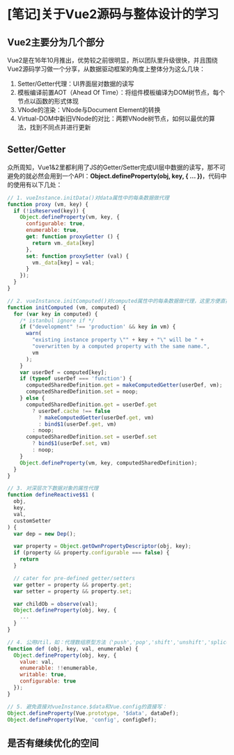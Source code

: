 # [笔记]关于Vue2源码与整体设计的学习


## Vue2主要分为几个部分

Vue2是在16年10月推出，优势较之前很明显，所以团队里升级很快，并且围绕Vue2源码学习做一个分享，从数据驱动框架的角度上整体分为这么几块：

1. Setter/Getter代理：UI界面层对数据的读写
2. 模板编译前置AOT（Ahead Of Time）：将组件模板编译为DOM树节点，每个节点以函数的形式体现
3. VNode的渲染：VNode与Document Element的转换
4. Virtual-DOM中新旧VNode的对比：两颗VNode树节点，如何以最优的算法，找到不同点并进行更新


## Setter/Getter

众所周知，Vue1&2里都利用了JS的Getter/Setter完成UI层中数据的读写，那不可避免的就必然会用到一个API：**Object.defineProperty(obj, key, { ... })**，代码中的使用有以下几处：

```javascript
// 1. vueInstance.initData()对data属性中的每条数据做代理
function proxy (vm, key) {
  if (!isReserved(key)) {
    Object.defineProperty(vm, key, {
      configurable: true,
      enumerable: true,
      get: function proxyGetter () {
        return vm._data[key]
      },
      set: function proxySetter (val) {
        vm._data[key] = val;
      }
    });
  }
}
```

```javascript
// 2. vueInstance.initComputed()对computed属性中的每条数据做代理，这里方便直接定义Getter，所以Setter为noop空函数；
function initComputed (vm, computed) {
  for (var key in computed) {
    /* istanbul ignore if */
    if ("development" !== 'production' && key in vm) {
      warn(
        "existing instance property \"" + key + "\" will be " +
        "overwritten by a computed property with the same name.",
        vm
      );
    }
    var userDef = computed[key];
    if (typeof userDef === 'function') {
      computedSharedDefinition.get = makeComputedGetter(userDef, vm);
      computedSharedDefinition.set = noop;
    } else {
      computedSharedDefinition.get = userDef.get
        ? userDef.cache !== false
          ? makeComputedGetter(userDef.get, vm)
          : bind$1(userDef.get, vm)
        : noop;
      computedSharedDefinition.set = userDef.set
        ? bind$1(userDef.set, vm)
        : noop;
    }
    Object.defineProperty(vm, key, computedSharedDefinition);
  }
}
```

```javascript
// 3. 对深层次下数据对象的属性代理
function defineReactive$$1 (
  obj,
  key,
  val,
  customSetter
) {
  var dep = new Dep();

  var property = Object.getOwnPropertyDescriptor(obj, key);
  if (property && property.configurable === false) {
    return
  }

  // cater for pre-defined getter/setters
  var getter = property && property.get;
  var setter = property && property.set;

  var childOb = observe(val);
  Object.defineProperty(obj, key, {
  	...
  }
}
```

```javascript
// 4. 公用Util，如：代理数组原型方法（'push','pop','shift','unshift','splice','sort','reverse'），在数组实例修改时触发脏数据检查
function def (obj, key, val, enumerable) {
  Object.defineProperty(obj, key, {
    value: val,
    enumerable: !!enumerable,
    writable: true,
    configurable: true
  });
}
```

```javascript
// 5. 避免直接对vueInstance.$data和Vue.config的直接写：
Object.defineProperty(Vue.prototype, '$data', dataDef);
Object.defineProperty(Vue, 'config', configDef);
```





## 是否有继续优化的空间








